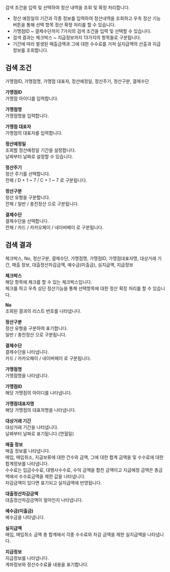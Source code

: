 검색 조건을 입력 및 선택하여 정산 내역을 조회 및 확정 처리합니다.

- 정산 예정일의 기간과 각종 정보를 입력하여 정산내역을 조회하고 우측 정산 기능 버튼을 통해 선택 항목 정산 확정 처리를 할 수 있습니다.
- 가맹점ID ~ 결제수단까지 7가지의 검색 조건을 입력 및 선택할 수 있습니다.
- 검색 결과는 체크박스 ~ 지급정보까지 13가지의 항목들로 구분됩니다.
- 기간에 따라 발생된 매출금액과 그에 대한 수수료를 거쳐 실지급액의 산출과 지급 정보를 조회합니다.

## 검색 조건
가맹점ID, 가맹점명, 가맹점 대표자, 정산예정일, 정산주기, 정산구분, 결제수단

**가맹점ID**
<br>가맹점 아이디를 입력합니다.

**가맹점명**
<br>가맹점명을 입력합니다.

**가맹점 대표자**
<br>가맹점의 대표자를 입력합니다.

**정산예정일**
<br>조회할 정산예정일 기간을 설정합니다.
<br>날짜부터 날짜로 설정할 수 있습니다.

**정산주기**
<br>정산 주기를 선택합니다.
<br>전체 / D + 1 ~ 7 / C + 1 ~ 7 로 구분됩니다.

**정산구분**
<br>정산 유형을 구분합니다.
<br>전체 / 일반 / 충전정산 으로 구분됩니다.

**결제수단**
<br>결제수단을 선택합니다.
<br>전체 / 카드 / 카카오페이 / 네이버페이 로 구분됩니다.





## 검색 결과
체크박스, No, 정산구분, 결제수단, 가맹점명, 가맹점ID, 가맹점대표자명, 대상거래 기간, 매출 정보, 대출정산차감금액, 예수금(미출금), 실지급액, 지급정보

**체크박스**
<br>해당 항목에 체크를 할 수 있는 체크박스입니다.
<br>체크를 하고 우측 상단 정산기능을 통해 선택항목에 대한 정산 확정 처리를 할 수 있습니다.

**No**
<br>조회된 결과의 리스트 번호를 나타냅니다.

**정산구분**
<br>정산 유형을 구분하여 표기합니다.
<br>일반 / 충전정산 으로 구분됩니다.

**결제수단**
<br>결제수단을 나타냅니다.
<br>카드 / 카카오페이 / 네이버페이 로 구분됩니다.

**가맹점명**
<br>가맹점명을 나타냅니다.

**가맹점ID**
<br>해당 가맹점의 아이디를 나타냅니다.

**가맹점대표자명**
<br>해당 가맹점의 대표자명을 나타냅니다.

**대상거래 기간**
<br>대상거래 기간을 나타냅니다.
<br>날짜부터 날짜로 표기됩니다.(연월일)

**매출 정보**
<br>매출 정보를 나타냅니다.
<br>매입, 매입취소, 지급보류에 대한 건수와 금액, 그에 대한 합계 금액을 및 수수료에 대한 합계정보를 나타냅니다.
<br>수수료는 입금수수료, 대행사수수료, 수익 금액을 합친 금액이고 지급예정 금액은 총금액에서 수수료금액을 제한 값을 나타냅니다.
<br>차감금액이 있다면 표기되고 실지급액에 반영됩니다.

**대출정산차감금액**
<br>대출정산차감금액이 얼마인지 나타냅니다.

**예수금(미출금)**
<br>예수금을 나타냅니다.

**실지급액**
<br>매입, 매입취소 금액 총 합계에서 각종 수수료와 차감 금액을 제한 실지급액을 나타냅니다.

**지급정보**
<br>지급정보를 나타냅니다.
<br>계좌정보와 정산수수료율 내용을 표기합니다.
